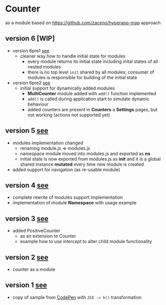 # Counter
as a module based on https://github.com/zaceno/hyperapp-map approach

## version 6 [WIP]

- version 6pre1 [see](https://rawcdn.githack.com/mshgh/ha2-samples/41fb843359c8e9e21c32e56e356913d09402523b/index.html)
  - cleaner way how to handle initial state for modules
    - every module returns its initial state including inital states of all nested modules
    - there is no top level `init` shared by all modules; consumer of modules is responsible for building of the initial state
- version 6pre2 [see](https://rawcdn.githack.com/mshgh/ha2-samples/41fb843359c8e9e21c32e56e356913d09402523b/index.html)
  - initial support for dynamically added modules
    - **MultiCounter** module added with `add()` function implemented
    - `add()` is called during application start to simulate dynamic behaviour
    - added counters are present in **Counters** a **Settings** pages, but not working (actions not supported yet)

## version 5 [see](https://rawcdn.githack.com/mshgh/ha2-samples/counter-map-v5/index.html)

- modules implementation changed
  - renaming module.js => modules.js
  - namespace module moved into modules.js and exported as **ns**
  - initial state is now exported from modules.js as **init** and it is a global shared instance **mutated** every time new module is created
- added support for navigation (as re-usable module)

## version 4 [see](https://rawcdn.githack.com/mshgh/ha2-samples/counter-map-v4/index.html)

- complete rewrite of modules support implementation
- implementation of module **Namespace** with usage example

## version 3 [see](https://rawcdn.githack.com/mshgh/ha2-samples/counter-map-v3/index.html)

- added PositiveCounter
  - as an extension to Counter
  - example how to use *intercept* to alter child module functionality

## version 2 [see](https://rawcdn.githack.com/mshgh/ha2-samples/counter-map-v2/index.html)

- counter as a module

## version 1 [see](https://rawcdn.githack.com/mshgh/ha2-samples/counter-map-v1/index.html)

- copy of sample from [CodePen](https://codepen.io/zaceno/pen/ExxdzJZ) with `JSX -> h()` transformation
